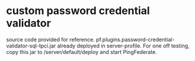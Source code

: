 # custom password credential validator
  
source code provided for reference.  pf.plugins.password-credential-validator-sql-tpci.jar already deployed in server-profile.  For one off testing, copy this jar to <pingfederate>/server/default/deploy and start PingFederate.
